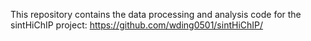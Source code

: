 This repository contains the data processing and analysis code for the sintHiChIP project: https://github.com/wding0501/sintHiChIP/
